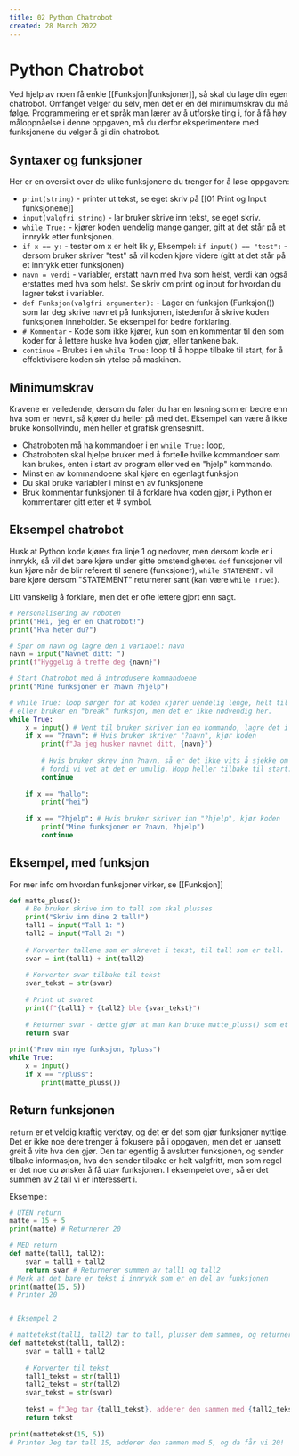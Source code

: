 ```yaml
---
title: 02 Python Chatrobot
created: 28 March 2022
---
```

# Python Chatrobot
Ved hjelp av noen få enkle [[Funksjon|funksjoner]], så skal du lage din egen chatrobot. Omfanget velger du selv, men det er en del minimumskrav du må følge. Programmering er et språk man lærer av å utforske ting i, for å få høy måloppnåelse i denne oppgaven, må du derfor eksperimentere med funksjonene du velger å gi din chatrobot.

## Syntaxer og funksjoner
Her er en oversikt over de ulike funksjonene du trenger for å løse oppgaven:
- `print(string)` - printer ut tekst, se eget skriv på [[01 Print og Input funksjonene]]
- `input(valgfri string)` - lar bruker skrive inn tekst, se eget skriv.
- `while True:` - kjører koden uendelig mange ganger, gitt at det står på et innrykk etter funksjonen.
- `if x == y:` - tester om x er helt lik y, Eksempel: `if input() == "test":` - dersom bruker skriver "test" så vil koden kjøre videre (gitt at det står på et innrykk etter funksjonen)
- `navn = verdi` - variabler, erstatt navn med hva som helst, verdi kan også erstattes med hva som helst. Se skriv om print og input for hvordan du lagrer tekst i variabler.
- `def Funksjon(valgfri argumenter):` - Lager en funksjon (Funksjon()) som lar deg skrive navnet på funksjonen, istedenfor å skrive koden funksjonen inneholder. Se eksempel for bedre forklaring.
- `# Kommentar` - Kode som ikke kjører, kun som en kommentar til den som koder for å lettere huske hva koden gjør, eller tankene bak.
- `continue` - Brukes i en `while True:` loop til å hoppe tilbake til start, for å effektivisere koden sin ytelse på maskinen.

## Minimumskrav
Kravene er veiledende, dersom du føler du har en løsning som er bedre enn hva som er nevnt, så kjører du heller på med det. Eksempel kan være å ikke bruke konsollvindu, men heller et grafisk grensesnitt.
- Chatroboten må ha kommandoer i en `while True:` loop, 
- Chatroboten skal hjelpe bruker med å fortelle hvilke kommandoer som kan brukes, enten i start av program eller ved en "hjelp" kommando.
- Minst en av kommandoene skal kjøre en egenlagt funksjon
- Du skal bruke variabler i minst en av funksjonene
- Bruk kommentar funksjonen til å forklare hva koden gjør, i Python er kommentarer gitt etter et # symbol.

## Eksempel chatrobot
Husk at Python kode kjøres fra linje 1 og nedover, men dersom kode er i innrykk, så vil det bare kjøre under gitte omstendigheter. `def` funksjoner vil kun kjøre når de blir referert til senere (funksjoner), `while STATEMENT:` vil bare kjøre dersom "STATEMENT" returnerer sant (kan være `while True:`).

Litt vanskelig å forklare, men det er ofte lettere gjort enn sagt.
```python
# Personalisering av roboten
print("Hei, jeg er en Chatrobot!")
print("Hva heter du?")

# Spør om navn og lagre den i variabel: navn
navn = input("Navnet ditt: ")
print(f"Hyggelig å treffe deg {navn}")

# Start Chatrobot med å introdusere kommandoene
print("Mine funksjoner er ?navn ?hjelp")

# while True: loop sørger for at koden kjører uendelig lenge, helt til vi trykker X 
# eller bruker en "break" funksjon, men det er ikke nødvendig her.
while True:
	x = input()	# Vent til bruker skriver inn en kommando, lagre det i "x" midlertidig
	if x == "?navn": # Hvis bruker skriver "?navn", kjør koden
		print(f"Ja jeg husker navnet ditt, {navn}")
		
		# Hvis bruker skrev inn ?navn, så er det ikke vits å sjekke om bruker skrev ?hjelp
		# fordi vi vet at det er umulig. Hopp heller tilbake til start.
		continue 
		
	if x == "hallo":
		print("hei")
		
	if x == "?hjelp": # Hvis bruker skriver inn "?hjelp", kjør koden
		print("Mine funksjoner er ?navn, ?hjelp")
		continue
```

## Eksempel, med funksjon
For mer info om hvordan funksjoner virker, se [[Funksjon]]
```python
def matte_pluss():
	# Be bruker skrive inn to tall som skal plusses
	print("Skriv inn dine 2 tall!")
	tall1 = input("Tall 1: ")
	tall2 = input("Tall 2: ")
	
	# Konverter tallene som er skrevet i tekst, til tall som er tall.
	svar = int(tall1) + int(tall2)
	
	# Konverter svar tilbake til tekst
	svar_tekst = str(svar) 
	
	# Print ut svaret
	print(f"{tall1} + {tall2} ble {svar_tekst}")
	
	# Returner svar - dette gjør at man kan bruke matte_pluss() som et tall, se neste eksempel
	return svar
	
print("Prøv min nye funksjon, ?pluss")
while True:
	x = input()
	if x == "?pluss":
		print(matte_pluss())
```

## Return funksjonen
`return` er et veldig kraftig verktøy, og det er det som gjør funksjoner nyttige. Det er ikke noe dere trenger å fokusere på i oppgaven, men det er uansett greit å vite hva den gjør. Den tar egentlig å avslutter funksjonen, og sender tilbake informasjon, hva den sender tilbake er helt valgfritt, men som regel er det noe du ønsker å få utav funksjonen. I eksempelet over, så er det summen av 2 tall vi er interessert i.

Eksempel:
```python
# UTEN return
matte = 15 + 5
print(matte) # Returnerer 20
```

```python
# MED return
def matte(tall1, tall2):
	svar = tall1 + tall2
	return svar # Returnerer summen av tall1 og tall2
# Merk at det bare er tekst i innrykk som er en del av funksjonen
print(matte(15, 5)) 
# Printer 20


# Eksempel 2

# mattetekst(tall1, tall2) tar to tall, plusser dem sammen, og returnerer en forklaring på formelen
def mattetekst(tall1, tall2):
	svar = tall1 + tall2
	
	# Konverter til tekst
	tall1_tekst = str(tall1)
	tall2_tekst = str(tall2)
	svar_tekst = str(svar)
	
	tekst = f"Jeg tar {tall1_tekst}, adderer den sammen med {tall2_tekst}, og da får vi {svar_tekst}!"
	return tekst
	
print(mattetekst(15, 5))
# Printer Jeg tar tall 15, adderer den sammen med 5, og da får vi 20!
```